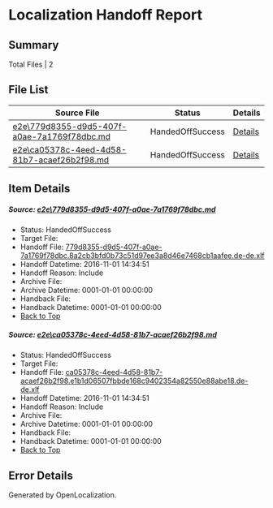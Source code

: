 # <a name='report-top'></a> Localization Handoff Report

## Summary
 Total Files | 2

## File List
 Source File | Status | Details 
 ----------- | ------ | ------- 
 [e2e\779d8355-d9d5-407f-a0ae-7a1769f78dbc.md](https://github.com/OpenLocalizationTestOrg/ol-test0/blob/6a8a81ae9c4f62ab9fdda9497066d9a97e875364/e2e/779d8355-d9d5-407f-a0ae-7a1769f78dbc.md) | HandedOffSuccess | [Details](#01e62561c74bd21a5d88e1dbeae9f45abc24d9931)
 [e2e\ca05378c-4eed-4d58-81b7-acaef26b2f98.md](https://github.com/OpenLocalizationTestOrg/ol-test0/blob/6a8a81ae9c4f62ab9fdda9497066d9a97e875364/e2e/ca05378c-4eed-4d58-81b7-acaef26b2f98.md) | HandedOffSuccess | [Details](#7d2dc56b86019a02ffc32df5c1f194071738cf6b2)

## Item Details
##### <a name='01e62561c74bd21a5d88e1dbeae9f45abc24d9931'></a> Source: [e2e\779d8355-d9d5-407f-a0ae-7a1769f78dbc.md](https://github.com/OpenLocalizationTestOrg/ol-test0/blob/6a8a81ae9c4f62ab9fdda9497066d9a97e875364/e2e/779d8355-d9d5-407f-a0ae-7a1769f78dbc.md)
* Status: HandedOffSuccess
* Target File: 
* Handoff File: [779d8355-d9d5-407f-a0ae-7a1769f78dbc.8a2cb3bfd0b73c51d97ee3a8d46e7468cb1aafee.de-de.xlf](https://github.com/OpenLocalizationTestOrg/ol-test0-handoff/blob/79f4c9f89334d4f40308d2175c49e050e6b9bbd9/ol-handoff/OpenLocalizationTestOrg/ol-test0-dede/qimu/ht/779d8355-d9d5-407f-a0ae-7a1769f78dbc.8a2cb3bfd0b73c51d97ee3a8d46e7468cb1aafee.de-de.xlf)
* Handoff Datetime: 2016-11-01 14:34:51
* Handoff Reason: Include
* Archive File: 
* Archive Datetime: 0001-01-01 00:00:00
* Handback File: 
* Handback Datetime: 0001-01-01 00:00:00
* [Back to Top](#report-top)

##### <a name='7d2dc56b86019a02ffc32df5c1f194071738cf6b2'></a> Source: [e2e\ca05378c-4eed-4d58-81b7-acaef26b2f98.md](https://github.com/OpenLocalizationTestOrg/ol-test0/blob/6a8a81ae9c4f62ab9fdda9497066d9a97e875364/e2e/ca05378c-4eed-4d58-81b7-acaef26b2f98.md)
* Status: HandedOffSuccess
* Target File: 
* Handoff File: [ca05378c-4eed-4d58-81b7-acaef26b2f98.e1b1d06507fbbde168c9402354a82550e88abe18.de-de.xlf](https://github.com/OpenLocalizationTestOrg/ol-test0-handoff/blob/79f4c9f89334d4f40308d2175c49e050e6b9bbd9/ol-handoff/OpenLocalizationTestOrg/ol-test0-dede/qimu/ht/ca05378c-4eed-4d58-81b7-acaef26b2f98.e1b1d06507fbbde168c9402354a82550e88abe18.de-de.xlf)
* Handoff Datetime: 2016-11-01 14:34:51
* Handoff Reason: Include
* Archive File: 
* Archive Datetime: 0001-01-01 00:00:00
* Handback File: 
* Handback Datetime: 0001-01-01 00:00:00
* [Back to Top](#report-top)


## Error Details

Generated by OpenLocalization.
